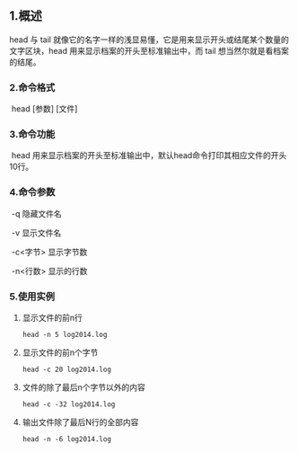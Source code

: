 ## 1.概述

head 与 tail 就像它的名字一样的浅显易懂，它是用来显示开头或结尾某个数量的文字区块，head 用来显示档案的开头至标准输出中，而 tail 想当然尔就是看档案的结尾。 

### 2.命令格式

​	head [参数] [文件]

### 3.命令功能

​	head 用来显示档案的开头至标准输出中，默认head命令打印其相应文件的开头10行。 

 ### 4.命令参数

​	-q 隐藏文件名

​	-v 显示文件名

​	-c<字节> 显示字节数

​	-n<行数> 显示的行数

### 5.使用实例

1. 显示文件的前n行

   ```shell
   head -n 5 log2014.log
   ```

2. 显示文件的前n个字节

   ```shell
   head -c 20 log2014.log
   ```

3. 文件的除了最后n个字节以外的内容

   ```shell
   head -c -32 log2014.log
   ```

4. 输出文件除了最后N行的全部内容

   ```shell
   head -n -6 log2014.log
   ```

   